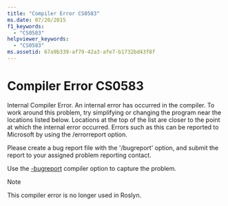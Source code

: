 ```yaml
---
title: "Compiler Error CS0583"
ms.date: 07/20/2015
f1_keywords:
  - "CS0583"
helpviewer_keywords:
  - "CS0583"
ms.assetid: 67a9b339-af79-42a3-afe7-b1732bd43f8f
---
```

# Compiler Error CS0583

Internal Compiler Error. An internal error has occurred in the compiler. To work around this problem, try simplifying or changing the program near the locations listed below. Locations at the top of the list are closer to the point at which the internal error occurred. Errors such as this can be reported to Microsoft by using the /errorreport option.

 Please create a bug report file with the '/bugreport' option, and submit the report to your assigned problem reporting contact.

 Use the [-bugreport](../language-reference/compiler-options/bugreport-compiler-option.md) compiler option to capture the problem.
 
> [!NOTE]
> This compiler error is no longer used in Roslyn.

